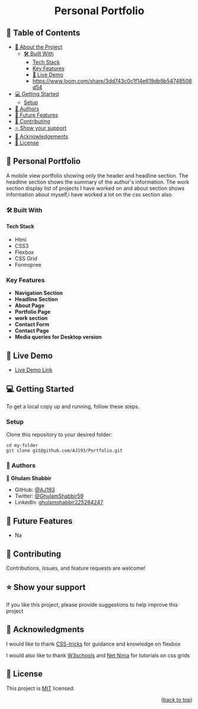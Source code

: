 <a name="readme-top"></a>

<div align="center">
  <h1><b>Personal Portfolio</b></h1>

</div>

<!-- TABLE OF CONTENTS -->

## 📗 Table of Contents

- [📖 About the Project](#about-project)
  - [🛠 Built With](#built-with)
    - [Tech Stack](#tech-stack)
    - [Key Features](#key-features)
    -  [🚀 Live Demo](#live-demo)
    - https://www.loom.com/share/3dd743c0c1f14e619db9b54748508d54
- [💻 Getting Started](#getting-started)
  - [Setup](#setup)
- [👥 Authors](#authors)
- [🔭 Future Features](#future-features)
- [🤝 Contributing](#contributing)
- [⭐️ Show your support](#support)
- [🙏 Acknowledgements](#acknowledgements)
- [📝 License](#license)

<!-- PROJECT DESCRIPTION -->

## 📖 Personal Portfolio <a name="about-project"></a>

A mobile view portfolio showing only the header and headline section. The headline section shows the summary of the author's information. The work section display list of projects I have worked on and about section shows information about myself,i have worked a lot on the css section also.

### 🛠 Built With <a name="built-with"></a>

#### Tech Stack <a name="tech-stack"></a>

- Html
- CSS3
- Flexbox
- CSS Grid
- Formspree

<!-- Features -->

### Key Features <a name="key-features"></a>

- **Navigation Section**
- **Headline Section**
- **About Page**
- **Portfolio Page**
- **work section**
- **Contact Form**
- **Contact Page**
- **Media queries for Desktop version**

## 🚀 Live Demo <a name="live-demo"></a>
- [Live Demo Link](https://aj193.github.io/Portfolio-A/)

## 💻 Getting Started <a name="getting-started"></a>

To get a local copy up and running, follow these steps.

### Setup

Clone this repository to your desired folder:

    cd my-folder
    git clone git@github.com/AJ193/Portfolio.git

### 👥 Authors <a name="authors"></a>

👤 **Ghulam Shabbir**

- GitHub: [@AJ193](https://github.com/AJ193)
- Twitter: [@GhulamShabbir59](https://twitter.com/GhulamShabbir59)
- LinkedIn: [ghulamshabbir225264247](www.linkedin.com/in/ghulam-shabbir-225264247)

<!-- FUTURE FEATURES -->

## 🔭 Future Features <a name="future-features"></a>
- Na

## 🤝 Contributing <a name="contributing"></a>

Contributions, issues, and feature requests are welcome!

## ⭐️ Show your support <a name="support"></a>

If you like this project, please provide suggestions to help improve this project

## 🙏 Acknowledgments <a name="acknowledgements"></a>

I would like to thank [CSS-tricks](https://css-tricks.com/snippets/css/a-guide-to-flexbox/) for guidance and knowledge on flexbox

I would also like to thank [W3schools](https://www.w3schools.com/css/css_grid.asp) and [Net Ninja](https://netninja.dev/p/build-layouts-with-css-grid) for tutorials on css grids

## 📝 License <a name="license"></a>

This project is [MIT](./LICENSE) licensed.

<p align="right">(<a href="#readme-top">back to top</a>)</p>
